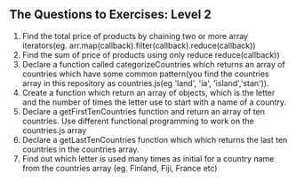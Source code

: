 ## The Questions to Exercises: Level 2

1. Find the total price of products by chaining two or more array iterators(eg. arr.map(callback).filter(callback).reduce(callback))
2. Find the sum of price of products using only reduce reduce(callback))
3. Declare a function called categorizeCountries which returns an array of countries which have some common pattern(you find the countries array in this repository as countries.js(eg 'land', 'ia', 'island','stan')).
4. Create a function which return an array of objects, which is the letter and the number of times the letter use to start with a name of a country.
5. Declare a getFirstTenCountries function and return an array of ten countries. Use different functional programming to work on the countries.js array
6. Declare a getLastTenCountries function which which returns the last ten countries in the countries array.
7. Find out which letter is used many times as initial for a country name from the countries array (eg. Finland, Fiji, France etc)